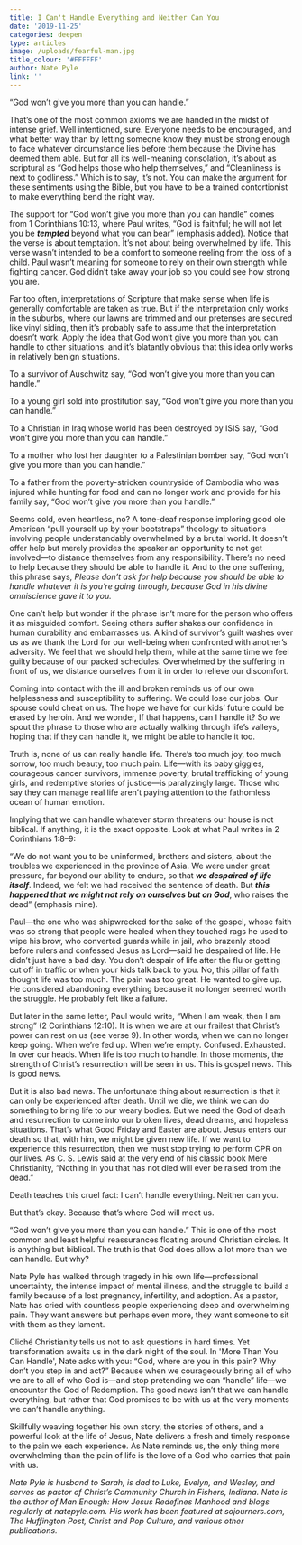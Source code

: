 ```yaml
---
title: I Can't Handle Everything and Neither Can You
date: '2019-11-25'
categories: deepen
type: articles
image: /uploads/fearful-man.jpg
title_colour: '#FFFFFF'
author: Nate Pyle
link: ''
---
```

“God won’t give you more than you can handle.” 

That’s one of the most common axioms we are handed in the midst of intense grief. Well intentioned, sure. Everyone needs to be encouraged, and what better way than by letting someone know they must be strong enough to face whatever circumstance lies before them because the Divine has deemed them able. But for all its well-meaning consolation, it’s about as scriptural as “God helps those who help themselves,” and “Cleanliness is next to godliness.” Which is to say, it’s not. You can make the argument for these sentiments using the Bible, but you have to be a trained contortionist to make everything bend the right way. 

The support for “God won’t give you more than you can handle” comes from 1 Corinthians 10:13, where Paul writes, “God is faithful; he will not let you be ***tempted*** beyond what you can bear” (emphasis added). Notice that the verse is about temptation. It’s not about being overwhelmed by life. This verse wasn’t intended to be a comfort to someone reeling from the loss of a child. Paul wasn’t meaning for someone to rely on their own strength while fighting cancer. God didn’t take away your job so you could see how strong you are. 

Far too often, interpretations of Scripture that make sense when life is generally comfortable are taken as true. But if the interpretation only works in the suburbs, where our lawns are trimmed and our pretenses are secured like vinyl siding, then it’s probably safe to assume that the interpretation doesn’t work. Apply the idea that God won’t give you more than you can handle to other situations, and it’s blatantly obvious that this idea only works in relatively benign situations. 

To a survivor of Auschwitz say, “God won’t give you more than you can handle.” 

To a young girl sold into prostitution say, “God won’t give you more than you can handle.” 

To a Christian in Iraq whose world has been destroyed by ISIS say, “God won’t give you more than you can handle.” 

To a mother who lost her daughter to a Palestinian bomber say, “God won’t give you more than you can handle.” 

To a father from the poverty-stricken countryside of Cambodia who was injured while hunting for food and can no longer work and provide for his family say, “God won’t give you more than you handle.” 

Seems cold, even heartless, no? A tone-deaf response imploring good ole American “pull yourself up by your bootstraps” theology to situations involving people understandably overwhelmed by a brutal world. It doesn’t offer help but merely provides the speaker an opportunity to not get involved—to distance themselves from any responsibility. There’s no need to help because they should be able to handle it. And to the one suffering, this phrase says, *Please don’t ask for help because you should be able to handle whatever it is you’re going through, because God in his divine omniscience gave it to you.* 

One can’t help but wonder if the phrase isn’t more for the person who offers it as misguided comfort. Seeing others suffer shakes our confidence in human durability and embarrasses us. A kind of survivor’s guilt washes over us as we thank the Lord for our well-being when confronted with another’s adversity. We feel that we should help them, while at the same time we feel guilty because of our packed schedules. Overwhelmed by the suffering in front of us, we distance ourselves from it in order to relieve our discomfort. 

Coming into contact with the ill and broken reminds us of our own helplessness and susceptibility to suffering. We could lose our jobs. Our spouse could cheat on us. The hope we have for our kids’ future could be erased by heroin. And we wonder, If that happens, can I handle it? So we spout the phrase to those who are actually walking through life’s valleys, hoping that if they can handle it, we might be able to handle it too. 

Truth is, none of us can really handle life. There’s too much joy, too much sorrow, too much beauty, too much pain. Life—with its baby giggles, courageous cancer survivors, immense poverty, brutal trafficking of young girls, and redemptive stories of justice—is paralyzingly large. Those who say they can manage real life aren’t paying attention to the fathomless ocean of human emotion. 

Implying that we can handle whatever storm threatens our house is not biblical. If anything, it is the exact opposite. Look at what Paul writes in 2 Corinthians 1:8–9: 

“We do not want you to be uninformed, brothers and sisters, about the troubles we experienced in the province of Asia.  We were under great pressure, far beyond our ability to endure, so that ***we despaired of life itself***. Indeed, we felt we had received the sentence of death. But ***this happened that we might not rely on ourselves but on God***, who raises the dead” (emphasis mine). 

Paul—the one who was shipwrecked for the sake of the gospel, whose faith was so strong that people were healed when they touched rags he used to wipe his brow, who converted guards while in jail, who brazenly stood before rulers and confessed Jesus as Lord—said he despaired of life. He didn’t just have a bad day. You don’t despair of life after the flu or getting cut off in traffic or when your kids talk back to you. No, this pillar of faith thought life was too much. The pain was too great. He wanted to give up. He considered abandoning everything because it no longer seemed worth the struggle. He probably felt like a failure. 

But later in the same letter, Paul would write, “When I am weak, then I am strong” (2 Corinthians 12:10). It is when we are at our frailest that Christ’s power can rest on us (see verse 9). In other words, when we can no longer keep going. When we’re fed up. When we’re empty. Confused. Exhausted. In over our heads. When life is too much to handle. In those moments, the strength of Christ’s resurrection will be seen in us. This is gospel news. This is good news. 

But it is also bad news. The unfortunate thing about resurrection is that it can only be experienced after death. Until we die, we think we can do something to bring life to our weary bodies. But we need the God of death and resurrection to come into our broken lives, dead dreams, and hopeless situations. That’s what Good Friday and Easter are about. Jesus enters our death so that, with him, we might be given new life. If we want to experience this resurrection, then we must stop trying to perform CPR on our lives. As C. S. Lewis said at the very end of his classic book Mere Christianity, “Nothing in you that has not died will ever be raised from the dead.” 

Death teaches this cruel fact: I can’t handle everything. Neither can you. 

But that’s okay. Because that’s where God will meet us. 

“God won’t give you more than you can handle.” This is one of the most common and least helpful reassurances floating around Christian circles. It is anything but biblical. The truth is that God does allow a lot more than we can handle. But why?  

Nate Pyle has walked through tragedy in his own life—professional uncertainty, the intense impact of mental illness, and the struggle to build a family because of a lost pregnancy, infertility, and adoption. As a pastor, Nate has cried with countless people experiencing deep and overwhelming pain. They want answers but perhaps even more, they want someone to sit with them as they lament.  

Cliché Christianity tells us not to ask questions in hard times. Yet transformation awaits us in the dark night of the soul. In 'More Than You Can Handle', Nate asks with you: “God, where are you in this pain? Why don’t you step in and act?” Because when we courageously bring all of who we are to all of who God is—and stop pretending we can “handle” life—we encounter the God of Redemption. The good news isn’t that we can handle everything, but rather that God promises to be with us at the very moments we can’t handle anything.  

Skillfully weaving together his own story, the stories of others, and a powerful look at the life of Jesus, Nate delivers a fresh and timely response to the pain we each experience. As Nate reminds us, the only thing more overwhelming than the pain of life is the love of a God who carries that pain with us. 



*Nate Pyle is husband to Sarah, is dad to Luke, Evelyn, and Wesley, and serves as pastor of Christ’s Community Church in Fishers, Indiana. Nate is the author of Man Enough: How Jesus Redefines Manhood and blogs regularly at natepyle.com. His work has been featured at sojourners.com, The Huffington Post, Christ and Pop Culture, and various other publications.*